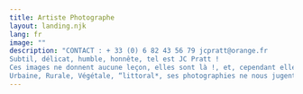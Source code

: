 ```yaml
---
title: Artiste Photographe
layout: landing.njk
lang: fr
image: ""
description: "CONTACT : + 33 (0) 6 82 43 56 79 jcpratt@orange.fr  
Subtil, délicat, humble, honnête, tel est JC Pratt !  
Ces images ne donnent aucune leçon, elles sont là !, et, cependant elles nous interpellent, nous séduisent.  
Urbaine, Rurale, Végétale, “littoral*, ses photographies ne nous jugent pas; il nous donnent à recevoir ce qu'il voit !  "
---
```

